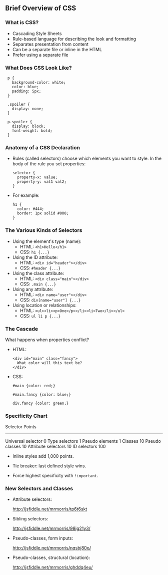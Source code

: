 ## Brief Overview of CSS

### What is CSS?

  - Cascading Style Sheets
  - Rule-based language for describing the look and formatting
  - Separates presentation from content
  - Can be a separate file or inline in the HTML
  - Prefer using a separate file

### What Does CSS Look Like?

~~~ {.css}
 p {
   background-color: white;
   color: blue;
   padding: 5px;
 }

 .spoiler {
   display: none;
 }

 p.spoiler {
   display: block;
   font-weight: bold;
 }
~~~

### Anatomy of a CSS Declaration

  - Rules (called selectors) choose which elements you want to style. In
    the body of the rule you set properties:

    ~~~ {.css}
    selector {
      property-x: value;
      property-y: val1 val2;
    }
    ~~~

  - For example:

    ~~~ {.css}
    h1 {
      color: #444;
      border: 1px solid #000;
    }
    ~~~

### The Various Kinds of Selectors

  - Using the element's type (name):
    -   HTML: `<h1>Hello</h1>`
    -   CSS: `h1 {...}`
  - Using the ID attribute:
    -   HTML: `<div id="header"></div>`
    -   CSS: `#header {...}`
  - Using the class attribute:
    -   HTML: `<div class="main"></div>`
    -   CSS: `.main {...}`
  - Using any attribute:
    -   HTML: `<div name="user"></div>`
    -   CSS: `div[name="user"] {...}`
  - Using location or relationships:
    -   HTML: `<ul><li><p>One</p></li><li>Two</li></ul>`
    -   CSS: `ul li p {...}`

### The Cascade

What happens when properties conflict?

  - HTML:

    ~~~ {.html}
    <div id="main" class="fancy">
      What color will this text be?
    </div>
    ~~~

  - CSS:

    ~~~ {.css}
    #main {color: red;}

    #main.fancy {color: blue;}

    div.fancy {color: green;}
    ~~~

### Specificity Chart

  Selector             Points
  -----------          -------------
  Universal selector   0
  Type selectors       1
  Pseudo elements      1
  Classes              10
  Pseudo classes       10
  Attribute selectors  10
  ID selectors         100


  * Inline styles add 1,000 points.

  * Tie breaker: last defined style wins.

  * Force highest specificity with `!important`.

### New Selectors and Classes

  - Attribute selectors:

    <http://jsfiddle.net/mrmorris/tp6t6skt>

  - Sibling selectors:

    <http://jsfiddle.net/mrmorris/98jg21y3/>

  - Pseudo-classes, form inputs:

    <http://jsfiddle.net/mrmorris/nqsbj80o/>

  - Pseudo-classes, structural (location):

    <http://jsfiddle.net/mrmorris/ghddq4eu/>
